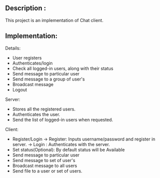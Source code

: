Description :
--------------
This project is an implementation of Chat client.

Implementation:
---------------

Details:
- User registers
- Authenticates/login
- Check all logged-in users, along with their status
- Send message to particular user
- Send message to a group of user's
- Broadcast message
- Logout

Server: 
- Stores all the registered users.
- Authenticates the user.
- Send the list of logged-in users when requested.

Client:
- Register/Login
	-> Register: Inputs username/password and register in server.
	-> Login   : Authenticates with the server.
- Set status(Optional): By default status will be Available
- Send message to particular user
- Send message to set of user's
- Broadcast message to all users
- Send file to a user or set of users. 
